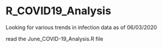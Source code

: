 # R_COVID19_Analysis
Looking for various trends in infection data as of 06/03/2020

read the June_COVID-19_Analysis.R file
